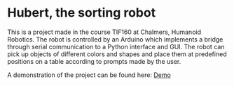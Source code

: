 # Hubert, the sorting robot

This is a project made in the course TIF160 at Chalmers, Humanoid Robotics. The robot is controlled by an Arduino which implements a bridge through serial communication to a Python interface and GUI. The robot can pick up objects of different colors and shapes and place them at predefined positions on a table according to prompts made by the user.

A demonstration of the project can be found here: [Demo](https://drive.google.com/drive/folders/1cQ8RDHStsD4_h0WxZTkzM-YeHzeinktb?usp=sharing)
